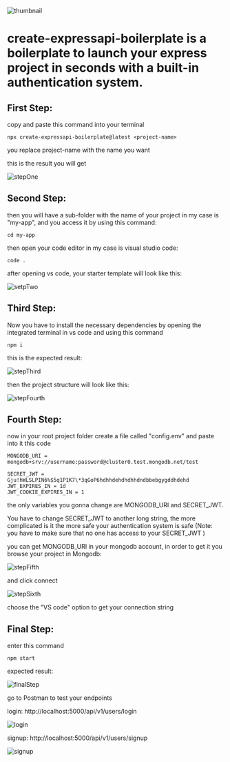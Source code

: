 
![thumbnail](https://user-images.githubusercontent.com/69359301/236298487-66c155d8-ec60-417c-804d-348255f9c4da.png)

# create-expressapi-boilerplate is a boilerplate to launch your express project in seconds with a built-in authentication system.

## First Step:

copy and paste this command into your terminal

```
npx create-expressapi-boilerplate@latest <project-name>
```

you replace project-name with the name you want

this is the result you will get


![stepOne](https://user-images.githubusercontent.com/69359301/236296732-20a05e5d-7d63-4f28-9306-a512c83ca076.png)



## Second Step:

then you will have a sub-folder with the name of your project in my case is "my-app", and you access it by using this command:

```
cd my-app
```

then open your code editor in my case is visual studio code:

```
code .
```

after opening vs code, your starter template will look like this:


![setpTwo](https://user-images.githubusercontent.com/69359301/236297002-0eda3a5b-7214-4d44-abcb-81fef8994fac.png)


## Third Step:

Now you have to install the necessary dependencies by opening the integrated terminal in vs code and using this command

```
npm i
```

this is the expected result:


![stepThird](https://user-images.githubusercontent.com/69359301/236297083-115b3e19-8dd8-41e2-9706-773d523b06b6.png)


then the project structure will look like this:

![stepFourth](https://user-images.githubusercontent.com/69359301/236297216-ec279f64-e637-46b0-891e-89204ee07afa.png)


## Fourth Step:

now in your root project folder create a file called "config.env" and paste into it this code

```
MONGODB_URI = mongodb+srv://username:password@cluster0.test.mongodb.net/test

SECRET_JWT = Gju!hWLSLPIN6%$5q1P1K7\*3qGoP6hdhhdehdhdhhdndbbebgygddhdehd
JWT_EXPIRES_IN = 1d
JWT_COOKIE_EXPIRES_IN = 1

```

the only variables you gonna change are MONGODB_URI and SECRET_JWT.

You have to change SECRET_JWT to another long string, the more complicated is it the more safe your authentication system is safe (Note: you have to make sure that no one has access to your SECRET_JWT )

you can get MONGODB_URI in your mongodb account, in order to get it you browse your project in Mongodb:

![stepFifth](https://user-images.githubusercontent.com/69359301/236297241-375f3d4f-f85f-4904-93e5-fbdd627c0a8f.png)


and click connect

![stepSixth](https://user-images.githubusercontent.com/69359301/236297300-8bc72e89-212e-437d-856c-518b982bda29.png)


choose the "VS code" option to get your connection string

## Final Step:

enter this command

```
npm start
```

expected result:

![finalStep](https://user-images.githubusercontent.com/69359301/236297605-043ff53c-7efa-4533-9c01-ffb91cee7cda.png)


go to Postman to test your endpoints

login: http://localhost:5000/api/v1/users/login

![login](https://user-images.githubusercontent.com/69359301/236297626-43861f15-2cf8-48fe-bcd1-c154226d1b1e.png)


signup: http://localhost:5000/api/v1/users/signup

![signup](https://user-images.githubusercontent.com/69359301/236297652-e34a9d7d-07a7-4446-a284-879a0e553799.png)

